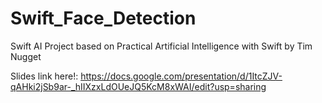 # Swift_Face_Detection
Swift AI Project based on Practical Artificial Intelligence with Swift by Tim Nugget


Slides link here!: https://docs.google.com/presentation/d/1ItcZJV-qAHki2jSb9ar-_hIIXzxLdOUeJQ5KcM8xWAI/edit?usp=sharing

